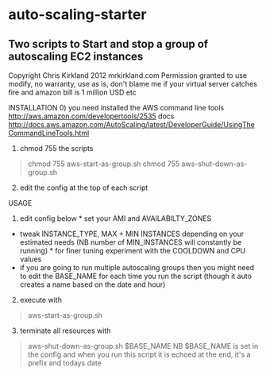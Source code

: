 auto-scaling-starter
====================

Two scripts to Start and stop a group of autoscaling EC2 instances
------------------------------------------------------------------

Copyright Chris Kirkland 2012 mrkirkland.com
Permission granted to use modify, no warranty, use as is, don't blame me if your virtual server catches fire and amazon bill is 1 million USD etc


INSTALLATION
0) you need installed the AWS command line tools http://aws.amazon.com/developertools/2535 docs http://docs.aws.amazon.com/AutoScaling/latest/DeveloperGuide/UsingTheCommandLineTools.html

1) chmod 755 the scripts
> chmod 755 aws-start-as-group.sh
> chmod 755 aws-shut-down-as-group.sh

2) edit the config at the top of each script


USAGE
1) edit config below
		* set your AMI and AVAILABILTY_ZONES
* tweak INSTANCE_TYPE, MAX + MIN INSTANCES depending on your estimated needs (NB number of MIN_INSTANCES will constantly be running)
		* for finer tuning experiment with the COOLDOWN and CPU values  
* if you are going to run multiple autoscaling groups then you might need to edit the BASE_NAME for each time you run the script (though it auto creates a name based on the date and hour)


2) execute with 
> aws-start-as-group.sh

3) terminate all resources with 
> aws-shut-down-as-group.sh $BASE_NAME
NB $BASE_NAME is set in the config and when you run this script it is echoed at the end, it's a prefix and todays date




